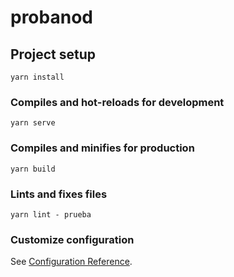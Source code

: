 # probanod

## Project setup
```
yarn install
```

### Compiles and hot-reloads for development
```
yarn serve
```

### Compiles and minifies for production
```
yarn build
```

### Lints and fixes files
```
yarn lint - prueba
```

### Customize configuration
See [Configuration Reference](https://cli.vuejs.org/config/).
